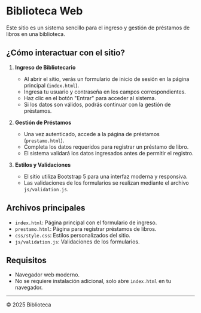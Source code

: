 # Biblioteca Web

Este sitio es un sistema sencillo para el ingreso y gestión de préstamos de libros en una biblioteca.

## ¿Cómo interactuar con el sitio?

1. **Ingreso de Bibliotecario**
   - Al abrir el sitio, verás un formulario de inicio de sesión en la página principal (`index.html`).
   - Ingresa tu usuario y contraseña en los campos correspondientes.
   - Haz clic en el botón "Entrar" para acceder al sistema.
   - Si los datos son válidos, podrás continuar con la gestión de préstamos.

2. **Gestión de Préstamos**
   - Una vez autenticado, accede a la página de préstamos (`prestamo.html`).
   - Completa los datos requeridos para registrar un préstamo de libro.
   - El sistema validará los datos ingresados antes de permitir el registro.

3. **Estilos y Validaciones**
   - El sitio utiliza Bootstrap 5 para una interfaz moderna y responsiva.
   - Las validaciones de los formularios se realizan mediante el archivo `js/validation.js`.

## Archivos principales
- `index.html`: Página principal con el formulario de ingreso.
- `prestamo.html`: Página para registrar préstamos de libros.
- `css/style.css`: Estilos personalizados del sitio.
- `js/validation.js`: Validaciones de los formularios.

## Requisitos
- Navegador web moderno.
- No se requiere instalación adicional, solo abre `index.html` en tu navegador.

---

© 2025 Biblioteca
